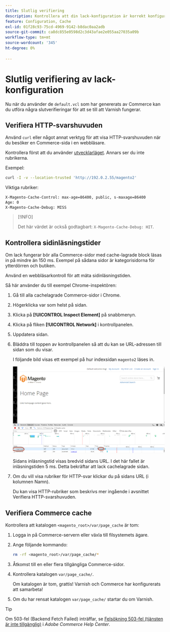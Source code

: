 ```yaml
---
title: Slutlig verifiering
description: Kontrollera att din lack-konfiguration är korrekt konfigurerad för att fungera med Adobe Commerce-programmet.
feature: Configuration, Cache
exl-id: 01f28c93-75cd-4969-9142-b8dac0aa2adb
source-git-commit: ca8dc855e0598d2c3d43afae2e055aa27035a09b
workflow-type: tm+mt
source-wordcount: '345'
ht-degree: 0%

---
```


# Slutlig verifiering av lack-konfiguration

Nu när du använder de `default.vcl` som har genererats av Commerce kan du utföra några slutverifieringar för att se till att Varnish fungerar.

## Verifiera HTTP-svarshuvuden

Använd `curl` eller något annat verktyg för att visa HTTP-svarshuvuden när du besöker en Commerce-sida i en webbläsare.

Kontrollera först att du använder [utvecklarläget](../cli/set-mode.md#change-to-developer-mode). Annars ser du inte rubrikerna.

Exempel:

```bash
curl -I -v --location-trusted 'http://192.0.2.55/magento2'
```

Viktiga rubriker:

```
X-Magento-Cache-Control: max-age=86400, public, s-maxage=86400
Age: 0
X-Magento-Cache-Debug: MISS
```

>[!INFO]
>
>Det här värdet är också godtagbart: `X-Magento-Cache-Debug: HIT`.

## Kontrollera sidinläsningstider

Om lack fungerar bör alla Commerce-sidor med cache-lagrade block läsas in på mindre än 150 ms. Exempel på sådana sidor är kategorisidorna för ytterdörren och butiken.

Använd en webbläsarkontroll för att mäta sidinläsningstiden.

Så här använder du till exempel Chrome-inspektören:

1. Gå till alla cachelagrade Commerce-sidor i Chrome.
1. Högerklicka var som helst på sidan.
1. Klicka på **[!UICONTROL Inspect Element]** på snabbmenyn.
1. Klicka på fliken **[!UICONTROL Network]** i kontrollpanelen.
1. Uppdatera sidan.
1. Bläddra till toppen av kontrollpanelen så att du kan se URL-adressen till sidan som du visar.

   I följande bild visas ett exempel på hur indexsidan `magento2` läses in.

   ![Klicka på sidan som du visar](../../assets/configuration/varnish-inspector.png)

   Sidans inläsningstid visas bredvid sidans URL. I det här fallet är inläsningstiden 5 ms. Detta bekräftar att lack cachelagrade sidan.

1. Om du vill visa rubriker för HTTP-svar klickar du på sidans URL (i kolumnen Namn).

   Du kan visa HTTP-rubriker som beskrivs mer ingående i avsnittet Verifiera HTTP-svarshuvuden.

## Verifiera Commerce cache

Kontrollera att katalogen `<magento_root>/var/page_cache` är tom:

1. Logga in på Commerce-servern eller växla till filsystemets ägare.
1. Ange följande kommando:

   ```bash
   rm -rf <magento_root>/var/page_cache/*
   ```

1. Åtkomst till en eller flera tillgängliga Commerce-sidor.
1. Kontrollera katalogen `var/page_cache/`.

   Om katalogen är tom, grattis! Varnish och Commerce har konfigurerats att samarbeta!

1. Om du har rensat katalogen `var/page_cache/` startar du om Varnish.

>[!TIP]
>
>Om 503-fel (Backend Fetch Failed) inträffar, se [Felsökning 503-fel (tjänsten är inte tillgänglig)](https://experienceleague.adobe.com/docs/commerce-knowledge-base/kb/troubleshooting/miscellaneous/troubleshooting-503-errors.html?lang=sv-SE) i _Adobe Commerce Help Center_.
